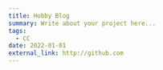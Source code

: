 ```yaml
---
title: Hobby Blog
summary: Write about your project here...
tags:
  - CC
date: 2022-01-01
external_link: http://github.com
---
```

